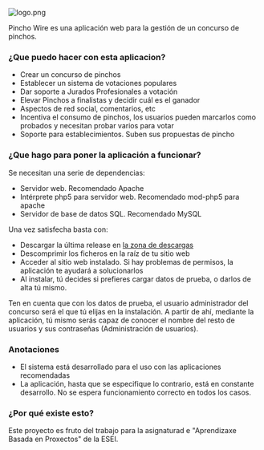 ![logo.png](https://bitbucket.org/repo/z5eBxa/images/1649576150-logo.png)

Pincho Wire es una aplicación web para la gestión de un concurso de pinchos.

### ¿Que puedo hacer con esta aplicacion? ###

* Crear un concurso de pinchos
* Establecer un sistema de votaciones populares
* Dar soporte a Jurados Profesionales a votación 
* Elevar Pinchos a finalistas y decidir cuál es el ganador
* Aspectos de red social, comentarios, etc
* Incentiva el consumo de pinchos, los usuarios pueden marcarlos como probados y necesitan probar varios para votar
* Soporte para establecimientos. Suben sus propuestas de pincho

### ¿Que hago para poner la aplicación a funcionar? ###

Se necesitan una serie de dependencias:

* Servidor web. Recomendado Apache
* Intérprete php5 para servidor web. Recomendado mod-php5 para apache
* Servidor de base de datos SQL. Recomendado MySQL

Una vez satisfecha basta con:

* Descargar la última release en [la zona de descargas](https://bitbucket.org/ndrs92/pinchowire/downloads)
* Descomprimir los ficheros en la raíz de tu sitio web
* Acceder al sitio web instalado. Si hay problemas de permisos, la aplicación te ayudará a solucionarlos
* Al instalar, tú decides si prefieres cargar datos de prueba, o darlos de alta tú mismo.

Ten en cuenta que con los datos de prueba, el usuario administrador del concurso será el que tú elijas en la instalación. A partir de ahí, mediante la aplicación, tú mismo serás capaz de conocer el nombre del resto de usuarios y sus contraseñas (Administración de usuarios).

### Anotaciones ###

* El sistema está desarrollado para el uso con las aplicaciones recomendadas
* La aplicación, hasta que se especifique lo contrario, está en constante desarrollo. No se espera funcionamiento correcto en todos los casos.

### ¿Por qué existe esto? ###
 
Este proyecto es fruto del trabajo para la asignaturad e "Aprendizaxe Basada en Proxectos" de la ESEI.